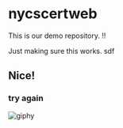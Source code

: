 # nycscertweb
This is our demo repository. !!

Just making sure this works. sdf

## Nice!

### try again
 
![giphy](https://user-images.githubusercontent.com/64868729/180834767-e36e45c2-f543-458c-847b-e80bc75ec96d.gif)

 
 
